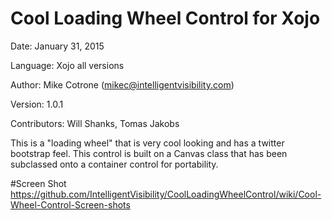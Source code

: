 # Cool Loading Wheel Control for Xojo
Date: January 31, 2015

Language: Xojo all versions

Author: Mike Cotrone (mikec@intelligentvisibility.com)

Version: 1.0.1

Contributors: Will Shanks, Tomas Jakobs

This is a "loading wheel" that is very cool looking and has a twitter bootstrap feel. This control is built on a Canvas class that has been subclassed onto a container control for portability.

#Screen Shot
https://github.com/IntelligentVisibility/CoolLoadingWheelControl/wiki/Cool-Wheel-Control-Screen-shots

